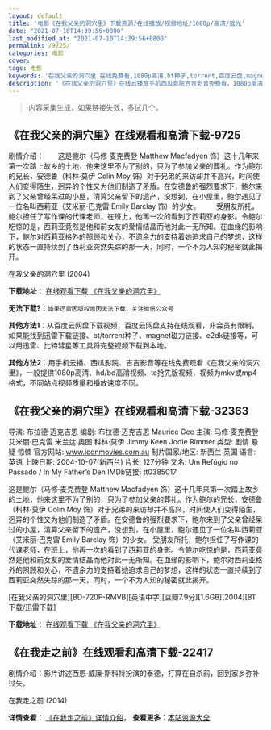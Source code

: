 ```yaml
---
layout: default
title: '电影《在我父亲的洞穴里》下载资源/在线播放/视频地址/1080p/高清/蓝光'
date: "2021-07-10T14:39:56+0800"
last_modified_at: "2021-07-10T14:39:56+0800"
permalink: /9725/
categories: 电影
cover:
tags: 电影
keywords: '在我父亲的洞穴里,在线免费看,1080p高清,bt种子,torrent,百度云盘,magnet,磁力链,迅雷下载资源'
description: '《在我父亲的洞穴里》在线云播放手机西瓜影院吉吉影音免费看，1080p高清bd/hd未删减完整版和tc抢先枪版，mkv/mp4格式，附带bt/torrent种子、magnet/磁力链、百度云盘、网盘资源迅雷下载链接'
---
```


>内容采集生成，如果链接失效，多试几个。


## 《在我父亲的洞穴里》在线观看和高清下载-9725

剧情介绍：　　这是鲍尔（马修·麦克费登 Matthew Macfadyen 饰）这十几年来第一次踏上故乡的土地，他来这里不为了别的，只为了参加父亲的葬礼。作为鲍尔的兄长，安德鲁（科林·莫伊 Colin Moy 饰）对于兄弟的来访却并不高兴，时间使人们变得陌生，迥异的个性又为他们制造了矛盾。在安德鲁的强烈要求下，鲍尔来到了父亲曾经呆过的小屋，清算父亲留下的遗产，没想到，在小屋里，鲍尔遇见了一位名叫西莉亚（艾米丽·巴克雷 Emily Barclay 饰）的少女。 　　受朋友所托，鲍尔担任了写作课的代课老师，在班上，他再一次的看到了西莉亚的身影。令鲍尔吃惊的是，西莉亚竟然是他和前女友的爱情结晶而他对此一无所知。在血缘的影响下，鲍尔对西莉亚格外的照顾和关心，不遗余力的支持着她追求自己的梦想，这样的状态一直持续到了西莉亚突然失踪的那一天，同时，一个不为人知的秘密就此揭开。


在我父亲的洞穴里 (2004)

**下载地址**： [在线观看下载 《在我父亲的洞穴里》](https://www.btbtdy.me/btdy/dy9097.html) 


**无法下载?**：`如果迅雷因版权原因无法下载，关注微信公众号 `

**其他方法1**：从百度云网盘下载视频，百度云网盘支持在线观看，非会员有限制，如果能找到迅雷下载链接、bt/torrent种子、magnet磁力链接、e2dk链接等，可以用迅雷、比特彗星等工具将完整视频下载到本地。

**其他方法2**：用手机云播、西瓜影院、吉吉影音等在线免费观看《在我父亲的洞穴里》，一般提供1080p高清、hd/bd高清视频、tc抢先版视频，视频为mkv或mp4格式，不同站点视频质量和播放速度不同。


## 《在我父亲的洞穴里》在线观看和高清下载-32363

导演: 布拉德·迈克吉恩 编剧: 布拉德·迈克吉恩 Maurice Gee 主演: 马修·麦克费登 艾米丽·巴克雷 米兰达·奥图 科林·莫伊 Jimmy Keen Jodie Rimmer 类型: 剧情 悬疑 惊悚 官方网站: www.iconmovies.com.au 制片国家/地区: 新西兰 英国 语言: 英语 上映日期: 2004-10-07(新西兰) 片长: 127分钟 又名: Um Refúgio no Passado / In My Father’s Den IMDb链接: tt0385017

这是鲍尔（马修·麦克费登 Matthew Macfadyen 饰）这十几年来第一次踏上故乡的土地，他来这里不为了别的，只为了参加父亲的葬礼。作为鲍尔的兄长，安德鲁（科林·莫伊 Colin Moy 饰）对于兄弟的来访却并不高兴，时间使人们变得陌生，迥异的个性又为他们制造了矛盾。在安德鲁的强烈要求下，鲍尔来到了父亲曾经呆过的小屋，清算父亲留下的遗产，没想到，在小屋里，鲍尔遇见了一位名叫西莉亚（艾米丽·巴克雷 Emily Barclay 饰）的少女。 受朋友所托，鲍尔担任了写作课的代课老师，在班上，他再一次的看到了西莉亚的身影。令鲍尔吃惊的是，西莉亚竟然是他和前女友的爱情结晶而他对此一无所知。在血缘的影响下，鲍尔对西莉亚格外的照顾和关心，不遗余力的支持着她追求自己的梦想，这样的状态一直持续到了西莉亚突然失踪的那一天，同时，一个不为人知的秘密就此揭开。


[在我父亲的洞穴里][BD-720P-RMVB][英语中字][豆瓣7.9分][1.6GB][2004][BT下载/迅雷下载]

**下载地址**： [在线观看下载 《在我父亲的洞穴里》](https://www.btdx8.com/torrent/in_my_fathers_den_2004.html) 


## 《在我走之前》在线观看和高清下载-22417

剧情介绍：影片讲述西恩·威廉·斯科特扮演的泰德，打算在自杀前，回到家乡弥补过失。


在我走之前 (2014)

**详情查看**： [《在我走之前》详情介绍](/movie/22417/)， **查看更多**：[本站资源大全](/movie/t/all/)

